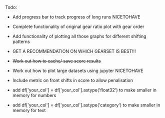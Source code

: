 Todo:
- Add progress bar to track progress of long runs NICETOHAVE

- Complete functionality of original gear ratio plot with gear order
- Add functionality of plotting all those graphs for different shifting patterns

- GET A RECOMMENDATION ON WHICH GEARSET IS BEST!!!
- ~~Work out how to cache/ save score results~~
- Work out how to plot large datasets using jupyter NICETOHAVE
- Include metric on front shifts in score to allow penalisation

- add df['your_col'] = df['your_col'].astype('float32') to make smaller in memory for numbers
- add df['your_col'] = df['your_col'].astype('category') to make smaller in memory for text

